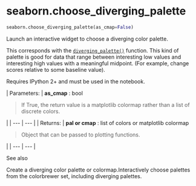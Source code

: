 # seaborn.choose_diverging_palette

```py
seaborn.choose_diverging_palette(as_cmap=False)
```

Launch an interactive widget to choose a diverging color palette.

This corresponds with the [`diverging_palette()`](seaborn.diverging_palette.html#seaborn.diverging_palette "seaborn.diverging_palette") function. This kind of palette is good for data that range between interesting low values and interesting high values with a meaningful midpoint. (For example, change scores relative to some baseline value).

Requires IPython 2+ and must be used in the notebook.

| Parameters: | **as_cmap** : bool

> If True, the return value is a matplotlib colormap rather than a list of discrete colors.

 |
| --- | --- |
| Returns: | **pal or cmap** : list of colors or matplotlib colormap

> Object that can be passed to plotting functions.

 |
| --- | --- |

See also

Create a diverging color palette or colormap.Interactively choose palettes from the colorbrewer set, including diverging palettes.